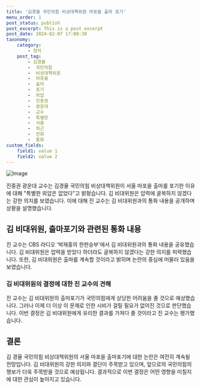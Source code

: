 ```yaml
---
title: '김경율 국민의힘 비상대책위원 마포을 출마 포기'
menu_order: 1
post_status: publish
post_excerpt: This is a post excerpt
post_date: 2024-02-07 17:08:30
taxonomy:
    category:
        - 정치
    post_tag:
        - 김경율
        -  국민의힘
        -  비상대책위원
        -  마포을
        -  출마
        -  포기
        -  외압
        -  진중권
        -  광운대
        -  교수
        -  특별한
        -  서울
        -  최근
        -  전화
        -  통화
custom_fields:
    field1: value 1
    field2: value 2
---
```


![Image](https://imgnews.pstatic.net/image/656/2024/02/07/0000079093_001_20240207110001677.jpg?type=w647)


진중권 광운대 교수는 김경율 국민의힘 비상대책위원이 서울 마포을 출마를 포기한 이유에 대해 "특별한 외압은 없었다"고 밝혔습니다. 김 비대위원은 압력에 굴복하지 않겠다는 강한 의지를 보였습니다. 이에 대해 진 교수는 김 비대위원과의 통화 내용을 공개하며 상황을 설명했습니다.

## 김 비대위원, 출마포기와 관련된 통화 내용

진 교수는 CBS 라디오 '박재홍의 한판승부'에서 김 비대위원과의 통화 내용을 공유했습니다. 김 비대위원은 압력을 받았다 하더라도 굴복하지 않겠다는 강한 의지를 피력했습니다. 또한, 김 비대위원은 출마를 계속할 것이라고 밝히며 논란의 중심에 머물러 있음을 보였습니다.

### 김 비대위원의 결정에 대한 진 교수의 견해

진 교수는 김 비대위원의 출마포기가 국민의힘에게 상당한 어려움을 줄 것으로 예상했습니다. 그러나 이제 더 이상 이 문제로 인한 시비가 걸릴 필요가 없어진 것으로 판단했습니다. 이번 결정은 김 비대위원에게 유리한 결과를 가져다 줄 것이라고 진 교수는 평가했습니다.

## 결론

김 경율 국민의힘 비상대책위원의 서울 마포을 출마포기에 대한 논란은 여전히 계속될 전망입니다. 김 비대위원의 강한 의지와 결단이 주목받고 있으며, 앞으로의 국민의힘의 행보가 더욱 주목받을 것으로 예상됩니다. 결과적으로 이번 결정은 어떤 영향을 미칠지에 대한 관심이 높아지고 있습니다.
